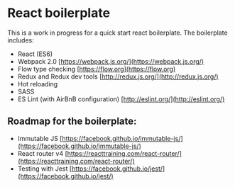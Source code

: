 # React boilerplate

This is a work in progress for a quick start react boilerplate. The boilerplate includes:

- React (ES6)
- Webpack 2.0 [https://webpack.js.org/](https://webpack.js.org/)
- Flow type checking [https://flow.org](https://flow.org)
- Redux and Redux dev tools [http://redux.js.org/](http://redux.js.org/)
- Hot reloading
- SASS
- ES Lint (with AirBnB configuration) [http://eslint.org/](http://eslint.org/)

## Roadmap for the boilerplate:

- Immutable JS [https://facebook.github.io/immutable-js/](https://facebook.github.io/immutable-js/)
- React router v4 [https://reacttraining.com/react-router/](https://reacttraining.com/react-router/)
- Testing with Jest [https://facebook.github.io/jest/](https://facebook.github.io/jest/)
